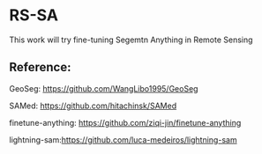 # RS-SA



This work will try fine-tuning Segemtn Anything in Remote Sensing



## Reference:

GeoSeg: https://github.com/WangLibo1995/GeoSeg

SAMed: https://github.com/hitachinsk/SAMed

finetune-anything: https://github.com/ziqi-jin/finetune-anything

lightning-sam:https://github.com/luca-medeiros/lightning-sam
